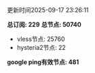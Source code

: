 更新时间2025-09-17 23:26:11

**总订阅: 229**
**总节点: 50740**
- vless节点: 25760
- hysteria2节点: 22

**google ping有效节点: 481**
